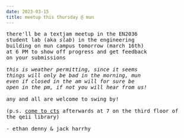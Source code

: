```yaml
---
date: 2023-03-15
title: meetup this thursday @ mun
---
```


<pre>there'll be a textjam meetup in the EN2036
student lab (aka <i>slab</i>) in the engineering
building on mun campus tomorrow (march 16th)
at 6 PM to show off progress and get feedback
on your submissions

<i>this is weather permitting, since it seems
things will only be bad in the morning, mun
even if closed in the am will for sure be
open in the pm, if not you will hear from us!</i>

any and all are welcome to swing by!

(p.s. <a href="https://ctsnl.ca/news/2023/03/02/meetup-new-location.html">come to cts</a> afterwards at 7 on the third floor of
the qeii library)

- ethan denny & jack harrhy</pre>
